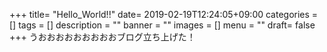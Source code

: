 +++
title= "Hello_World!!"
date= 2019-02-19T12:24:05+09:00
categories = []
tags = []
description = ""
banner = ""
images = []
menu = ""
draft= false
+++
うおおおおおおおおおブログ立ち上げた！